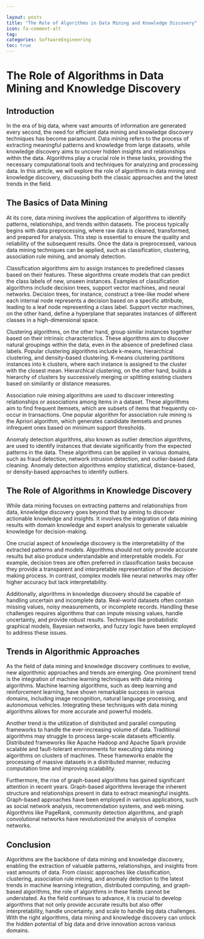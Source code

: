 ```yaml
---

layout: posts
title: "The Role of Algorithms in Data Mining and Knowledge Discovery"
icon: fa-comment-alt
tag:      
categories: SoftwareEngineering
toc: true
---
```




# The Role of Algorithms in Data Mining and Knowledge Discovery

## Introduction

In the era of big data, where vast amounts of information are generated every second, the need for efficient data mining and knowledge discovery techniques has become paramount. Data mining refers to the process of extracting meaningful patterns and knowledge from large datasets, while knowledge discovery aims to uncover hidden insights and relationships within the data. Algorithms play a crucial role in these tasks, providing the necessary computational tools and techniques for analyzing and processing data. In this article, we will explore the role of algorithms in data mining and knowledge discovery, discussing both the classic approaches and the latest trends in the field.

## The Basics of Data Mining

At its core, data mining involves the application of algorithms to identify patterns, relationships, and trends within datasets. The process typically begins with data preprocessing, where raw data is cleaned, transformed, and prepared for analysis. This step is essential to ensure the quality and reliability of the subsequent results. Once the data is preprocessed, various data mining techniques can be applied, such as classification, clustering, association rule mining, and anomaly detection.

Classification algorithms aim to assign instances to predefined classes based on their features. These algorithms create models that can predict the class labels of new, unseen instances. Examples of classification algorithms include decision trees, support vector machines, and neural networks. Decision trees, for instance, construct a tree-like model where each internal node represents a decision based on a specific attribute, leading to a leaf node representing a class label. Support vector machines, on the other hand, define a hyperplane that separates instances of different classes in a high-dimensional space.

Clustering algorithms, on the other hand, group similar instances together based on their intrinsic characteristics. These algorithms aim to discover natural groupings within the data, even in the absence of predefined class labels. Popular clustering algorithms include k-means, hierarchical clustering, and density-based clustering. K-means clustering partitions instances into k clusters, where each instance is assigned to the cluster with the closest mean. Hierarchical clustering, on the other hand, builds a hierarchy of clusters by successively merging or splitting existing clusters based on similarity or distance measures.

Association rule mining algorithms are used to discover interesting relationships or associations among items in a dataset. These algorithms aim to find frequent itemsets, which are subsets of items that frequently co-occur in transactions. One popular algorithm for association rule mining is the Apriori algorithm, which generates candidate itemsets and prunes infrequent ones based on minimum support thresholds.

Anomaly detection algorithms, also known as outlier detection algorithms, are used to identify instances that deviate significantly from the expected patterns in the data. These algorithms can be applied in various domains, such as fraud detection, network intrusion detection, and outlier-based data cleaning. Anomaly detection algorithms employ statistical, distance-based, or density-based approaches to identify outliers.

## The Role of Algorithms in Knowledge Discovery

While data mining focuses on extracting patterns and relationships from data, knowledge discovery goes beyond that by aiming to discover actionable knowledge and insights. It involves the integration of data mining results with domain knowledge and expert analysis to generate valuable knowledge for decision-making.

One crucial aspect of knowledge discovery is the interpretability of the extracted patterns and models. Algorithms should not only provide accurate results but also produce understandable and interpretable models. For example, decision trees are often preferred in classification tasks because they provide a transparent and interpretable representation of the decision-making process. In contrast, complex models like neural networks may offer higher accuracy but lack interpretability.

Additionally, algorithms in knowledge discovery should be capable of handling uncertain and incomplete data. Real-world datasets often contain missing values, noisy measurements, or incomplete records. Handling these challenges requires algorithms that can impute missing values, handle uncertainty, and provide robust results. Techniques like probabilistic graphical models, Bayesian networks, and fuzzy logic have been employed to address these issues.

## Trends in Algorithmic Approaches

As the field of data mining and knowledge discovery continues to evolve, new algorithmic approaches and trends are emerging. One prominent trend is the integration of machine learning techniques with data mining algorithms. Machine learning algorithms, such as deep learning and reinforcement learning, have shown remarkable success in various domains, including image recognition, natural language processing, and autonomous vehicles. Integrating these techniques with data mining algorithms allows for more accurate and powerful models.

Another trend is the utilization of distributed and parallel computing frameworks to handle the ever-increasing volume of data. Traditional algorithms may struggle to process large-scale datasets efficiently. Distributed frameworks like Apache Hadoop and Apache Spark provide scalable and fault-tolerant environments for executing data mining algorithms on clusters of machines. These frameworks enable the processing of massive datasets in a distributed manner, reducing computation time and improving scalability.

Furthermore, the rise of graph-based algorithms has gained significant attention in recent years. Graph-based algorithms leverage the inherent structure and relationships present in data to extract meaningful insights. Graph-based approaches have been employed in various applications, such as social network analysis, recommendation systems, and web mining. Algorithms like PageRank, community detection algorithms, and graph convolutional networks have revolutionized the analysis of complex networks.

## Conclusion

Algorithms are the backbone of data mining and knowledge discovery, enabling the extraction of valuable patterns, relationships, and insights from vast amounts of data. From classic approaches like classification, clustering, association rule mining, and anomaly detection to the latest trends in machine learning integration, distributed computing, and graph-based algorithms, the role of algorithms in these fields cannot be understated. As the field continues to advance, it is crucial to develop algorithms that not only provide accurate results but also offer interpretability, handle uncertainty, and scale to handle big data challenges. With the right algorithms, data mining and knowledge discovery can unlock the hidden potential of big data and drive innovation across various domains.